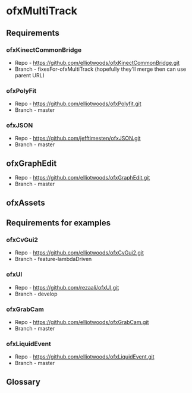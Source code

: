 ofxMultiTrack
=============

Requirements
------------

### ofxKinectCommonBridge

* Repo - https://github.com/elliotwoods/ofxKinectCommonBridge.git
* Branch - fixesFor-ofxMultiTrack (hopefully they'll merge then can use parent URL)

### ofxPolyFit

* Repo - https://github.com/elliotwoods/ofxPolyfit.git
* Branch - master

### ofxJSON

* Repo - https://github.com/jefftimesten/ofxJSON.git
* Branch - master

## ofxGraphEdit

* Repo - https://github.com/elliotwoods/ofxGraphEdit.git
* Branch - master

## ofxAssets


Requirements for examples
-------------------------

### ofxCvGui2

* Repo - https://github.com/elliotwoods/ofxCvGui2.git
* Branch - feature-lambdaDriven

### ofxUI

* Repo - https://github.com/rezaali/ofxUI.git
* Branch - develop

### ofxGrabCam

* Repo - https://github.com/elliotwoods/ofxGrabCam.git
* Branch - master

### ofxLiquidEvent

* Repo - https://github.com/elliotwoods/ofxLiquidEvent.git
* Branch - master

Glossary
--------

